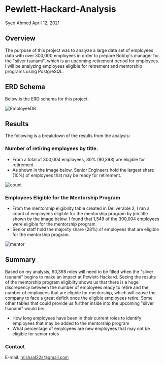 # Pewlett-Hackard-Analysis
Syed Ahmed 
April 12, 2021 


## Overview 

The purpose of this project was to analyze a large data set of employees data with over 300,000 employees in order to prepare Bobby's manager for the "silver tsunami", which is an upcoming retirement period for employees. I will be analyzing employees eligible for reitrement and mentorship programs using PostgreSQL. 

## ERD Schema 
Below is the ERD schema for this project. 

![EmployeeDB](https://user-images.githubusercontent.com/45697471/114475145-b1df5c00-9bc5-11eb-9742-da840c17b393.png)


## Results 

The following is a breakdown of the results from the analysis: 

### Number of retiring employees by title. 
- From a total of 300,004 employees, 30% (90,398) are eligible for retirement. 
- As shown in the image below, Senior Engineers hold the largest share (10%) of employees that may be ready for retirement.

![count](https://user-images.githubusercontent.com/45697471/114474783-f9b1b380-9bc4-11eb-8da6-4fd2794120ac.png)

### Employees Eligible for the Mentorship Program 
- From the mentorship eligibility table created in Deliverable 2, I ran a count of employees eligible for the mentorship program by job title shown by the image below. I found that 1,549 of the 300,004 employees were eligible for the mentorship program. 
- Senior staff hold the majority share (28%) of employees that are eligible for the mentorship program. 

![mentor](https://user-images.githubusercontent.com/45697471/114475479-5e214280-9bc6-11eb-8e24-9a6bd6c9799d.png)

## Summary 

Based on my analysis, 90,398 roles will need to be filled when the "silver tsunami" begins to make an impact at Pewlett-Hackard. Seeing the results of the mentorship program eligibilty shows us that there is a huge discrepency between the number of employees ready to retire and the number of employees that are eligble for mentorship, which will cause the company to face a great deficit once the eligible employees retire. Some other tables that could provide us further inside into the upcoming "silver tsunami" would be: 

- How long employees have been in their current roles to identify employees that may be added to the mentorship program 
- What percentage of employees are new employees that may not be eligible for senior roles 

### Contact 
E-mail: mishaal22s@gmail.com

